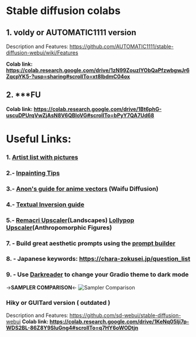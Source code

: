 # Stable diffusion colabs

## 1. voldy or AUTOMATIC1111 version 
Description and Features: https://github.com/AUTOMATIC1111/stable-diffusion-webui/wiki/Features

**Colab link: https://colab.research.google.com/drive/1zN99ZouzlYObQaPfzwbgwJr6ZqcpYK5-?usp=sharing#scrollTo=xt8lbdmC04ox**

## 2. ***FU
**Colab link: https://colab.research.google.com/drive/1Bt6phG-uscuDPUrqVwZjAsN8V6QBloVG#scrollTo=bPyY7QA7Ud68**

# Useful Links:
### 1. [**Artist list with pictures**](https://rentry.org/artists_sd-v1-4)
### 2.- [Inpainting Tips](https://rentry.org/drfar)
### 3.- [Anon's guide for anime vectors](https://rentry.org/anime_and_titties) (Waifu Diffusion)
### 4.- [Textual Inversion guide](https://rentry.org/aikgx)
### 5.- [Remacri Upscaler](https://u.pcloud.link/publink/show?code=kZgSLsXZ0M1fT3kFGfRXg2tNtoUgbSI4kcSy)(Landscapes) [Lollypop Upscaler](https://drive.google.com/u/1/uc?id=10h8YXKKOQ61ANnwLjjHqXJdn4SbBuUku&export=download)(Anthropomorphic Figures)
### 7. - Build great aesthetic prompts using the [prompt builder](https://promptomania.com/stable-diffusion-prompt-builder/)
### 8. - Japanese keywords: https://chara-zokusei.jp/question_list
### 9. - Use [Darkreader](https://darkreader.org/) to change your Gradio theme to dark mode



->**SAMPLER COMPARISON**<-
![Sampler Comparison](https://i.ibb.co/vm4fm7L/1661440027115223.jpg)

### Hiky or GUITard version ( outdated )
Description and Features: https://github.com/sd-webui/stable-diffusion-webui
**Colab link: https://colab.research.google.com/drive/1KeNq05lji7p-WDS2BL-86Z8Y9SluGng4#scrollTo=q7HY6oWODtjn**
